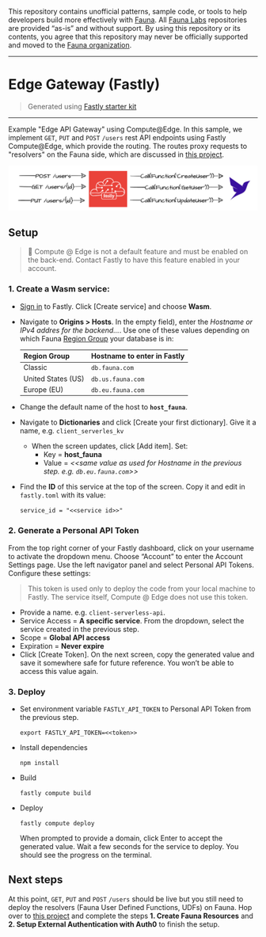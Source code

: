 This repository contains unofficial patterns, sample code, or tools to help developers build more effectively with [Fauna][fauna]. All [Fauna Labs][fauna-labs] repositories are provided “as-is” and without support. By using this repository or its contents, you agree that this repository may never be officially supported and moved to the [Fauna organization][fauna-organization].

[fauna]: https://www.fauna.com/
[fauna-labs]: https://github.com/fauna-labs
[fauna-organization]: https://github.com/fauna

---

# Edge Gateway (Fastly)

> Generated using [Fastly starter kit](https://github.com/fastly/compute-starter-kit-javascript-default)

---

Example "Edge API Gateway" using Compute@Edge. In this sample, we implement `GET`, `PUT` and `POST` `/users` rest API endpoints using Fastly Compute@Edge, which provide the routing. The routes proxy requests to "resolvers" on the Fauna side, which are discussed in [this project](https://github.com/fauna-labs/vue-fauna-edge-api).

![fastly](./images/Fastly.png)

## Setup
> 🛑 Compute @ Edge is not a default feature and must be enabled on the back-end. 
> Contact Fastly to have this feature enabled in your account.

### 1. Create a Wasm service:
* [Sign in](https://manage.fastly.com/auth/sign-in) to Fastly. Click [Create service] and choose **Wasm**. 
* Navigate to **Origins > Hosts**. In the empty field), enter the *Hostname or IPv4 addres for the backend...*.
  Use one of these values depending on which Fauna 
  [Region Group](https://docs.fauna.com/fauna/current/learn/understanding/region_groups) 
  your database is in:

  | Region Group       | Hostname to enter in Fastly |
  | ------------------ | --------------------------- |
  | Classic            | `db.fauna.com`              |
  | United States (US) | `db.us.fauna.com`           |
  | Europe (EU)        | `db.eu.fauna.com`           |

* Change the default name of the host to **`host_fauna`**.
* Navigate to **Dictionaries** and click [Create your first dictionary]. Give it a name, e.g. `client_serverles_kv`
  * When the screen updates, click [Add item]. Set:
    * Key = **host_fauna**
    * Value = *<<same value as used for Hostname in the previous step. e.g. `db.eu.fauna.com`>>*
* Find the **ID** of this service at the top of the screen. Copy it and edit in `fastly.toml` with its value:
  ```
  service_id = "<<service id>>"
  ```

### 2. Generate a Personal API Token
From the top right corner of your Fastly dashboard, click on your username to activate the dropdown menu. 
Choose “Account” to enter the Account Settings page. Use the left navigator panel and select Personal API Tokens. 
Configure these settings:
> This token is used only to deploy the code from your local machine to Fastly. 
> The service itself, Compute @ Edge does not use this token.

* Provide a name. e.g. `client-serverless-api`.
* Service Access = **A specific service**. From the dropdown, select the service created in the previous step.
* Scope = **Global API access**
* Expiration = **Never expire**
* Click [Create Token]. On the next screen, copy the generated value and save it somewhere safe for future reference. 
  You won’t be able to access this value again. 

### 3. Deploy
* Set environment variable `FASTLY_API_TOKEN` to Personal API Token from the previous step.
  ```
  export FASTLY_API_TOKEN=<<token>>
  ```

* Install dependencies
  ```
  npm install
  ```

* Build
  ```
  fastly compute build
  ```

* Deploy
  ```
  fastly compute deploy
  ```
  When prompted to provide a domain, click Enter to accept the generated value. Wait a few seconds for the service to deploy. You should see the progress on the terminal.

## Next steps

At this point, `GET`, `PUT` and `POST` `/users` should be live but you still need to deploy the resolvers 
(Fauna User Defined Functions, UDFs) on Fauna. Hop over to 
[this project](https://github.com/fauna-labs/vue-fauna-edge-api#1-create-fauna-resources)
and complete the steps **1. Create Fauna Resources** and **2. Setup External Authentication with Auth0**
to finish the setup.
